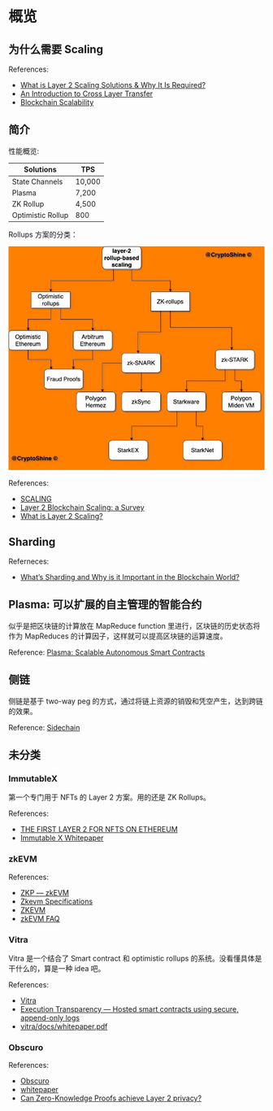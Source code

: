 # 概览

## 为什么需要 Scaling

References:

- [What is Layer 2 Scaling Solutions & Why It Is Required?](https://medium.com/crypto-wisdom/what-is-layer-2-scaling-solutions-why-it-is-required-66b8dbf3bc9c)
- [An Introduction to Cross Layer Transfer](https://medium.com/onther-tech/an-introduction-to-cross-layer-transfer-af7e7183c0b9)
- [Blockchain Scalability](https://medium.com/iovlabs-innovation-stories/blockchain-scalability-4dce74382930)

## 简介

性能概览:

|Solutions|TPS|
|-|-|
|State Channels|10,000|
|Plasma|7,200|
|ZK Rollup|4,500|
|Optimistic Rollup|800|

Rollups 方案的分类：

![80](./assets/1.jpeg)

References:
- [SCALING](https://ethereum.org/en/developers/docs/scaling/)
- [Layer 2 Blockchain Scaling: a Survey](https://arxiv.org/pdf/2107.10881.pdf)
- [What is Layer 2 Scaling?](https://tlu.tarilabs.com/scaling/layer2scaling-survey)

## Sharding

Referneces:
- [What’s Sharding and Why is it Important in the Blockchain World?](https://blog.cryptostars.is/whats-sharding-and-why-is-it-important-in-the-blockchain-world-2dfbcf509627)

## Plasma: 可以扩展的自主管理的智能合约

似乎是把区块链的计算放在 MapReduce function 里进行，区块链的历史状态将作为 MapReduces 的计算因子，这样就可以提高区块链的运算速度。

Reference: [Plasma: Scalable Autonomous Smart Contracts](https://plasma.io/plasma.pdf)

## 侧链

侧链是基于 two-way peg 的方式，通过将链上资源的销毁和凭空产生，达到跨链的效果。

Reference: [Sidechain](https://en.bitcoin.it/wiki/Sidechain)

## 未分类

### ImmutableX

第一个专门用于 NFTs 的 Layer 2 方案。用的还是 ZK Rollups。

References:
- [THE FIRST LAYER 2 FOR NFTS ON ETHEREUM](https://www.immutable.com/)
- [Immutable X Whitepaper](https://support.immutable.com/hc/en-us/articles/4405227590799)

### zkEVM

References: 

- [ZKP — zkEVM](https://starli.medium.com/zkp-zkevm-a9b046789b4e)
- [Zkevm Specifications](https://github.com/appliedzkp/zkevm-specs)
- [ZKEVM](https://hackmd.io/Hy_nqH4yTOmjjS9nbOArgw)
- [zkEVM FAQ](https://docs.zksync.io/zkevm/#general)

### Vitra

Vitra 是一个结合了 Smart contract 和 optimistic rollups 的系统。没看懂具体是干什么的，算是一种 idea 吧。

References:
- [Vitra](https://github.com/pfrazee/vitra)
- [Execution Transparency — Hosted smart contracts using secure, append-only logs](https://paulfrazee.medium.com/execution-transparency-hosted-smart-contracts-using-secure-append-only-logs-51c35b3d057f)
- [vitra/docs/whitepaper.pdf](https://github.com/pfrazee/vitra/blob/master/docs/whitepaper.pdf)

### Obscuro

References:
- [Obscuro](http://obscu.ro/)
- [whitepaper](https://whitepaper.obscu.ro/obscuro-whitepaper/abstract.html)
- [Can Zero-Knowledge Proofs achieve Layer 2 privacy?](https://medium.com/coinmonks/can-zero-knowledge-proofs-achieve-layer-2-privacy-71850ca60ae7)

